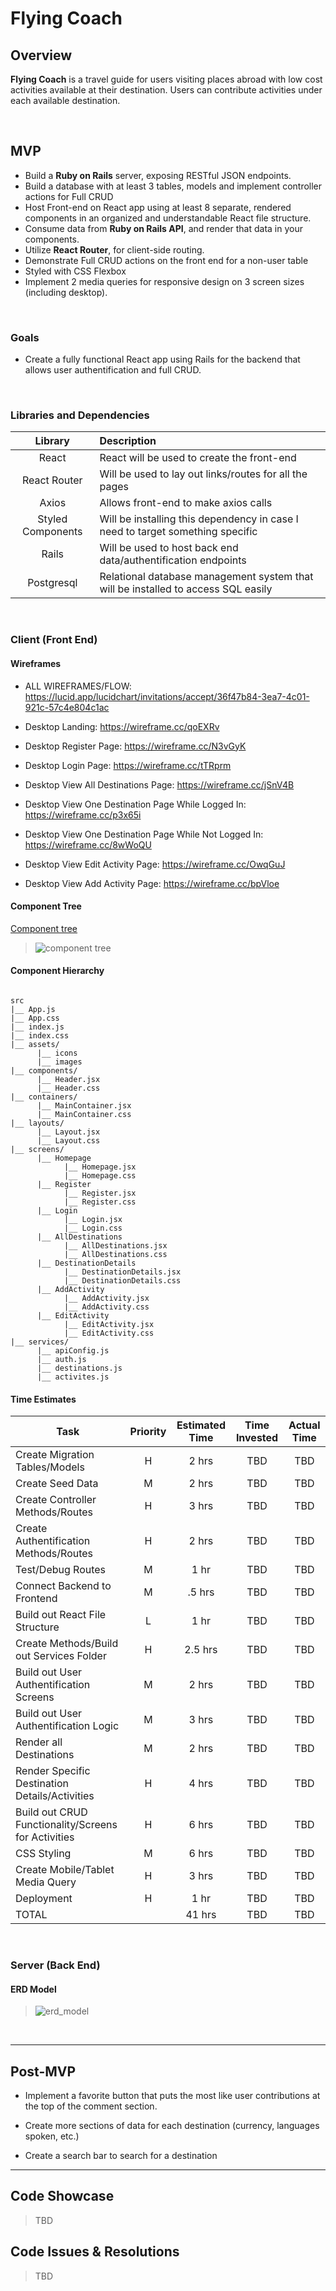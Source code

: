 # Flying Coach

## Overview

**Flying Coach** is a travel guide for users visiting places abroad with low cost activities available at their destination. Users can contribute activities under each available destination.


<br>

## MVP

- Build a **Ruby on Rails** server, exposing RESTful JSON endpoints.
- Build a database with at least 3 tables, models and implement controller actions for Full CRUD  
- Host Front-end on React app using at least 8 separate, rendered components in an organized and understandable React file structure.
- Consume data from **Ruby on Rails API**, and render that data in your components.
- Utilize **React Router**, for client-side routing.
- Demonstrate Full CRUD actions on the front end for a non-user table
- Styled with CSS Flexbox
- Implement 2 media queries for responsive design on 3 screen sizes (including desktop).

<br>

### Goals

- Create a fully functional React app using Rails for the backend that allows user authentification and full CRUD.

<br>

### Libraries and Dependencies

|     Library      | Description                                |
| :--------------: | :----------------------------------------- |
|      React       | React will be used to create the front-end |
|   React Router   | Will be used to lay out links/routes for all the pages |
|   Axios   | Allows front-end to make axios calls |
| Styled Components | Will be installing this dependency in case I need to target something specific |
|     Rails      | Will be used to host back end data/authentification endpoints |
|  Postgresql     | Relational database management system that will be installed to access SQL easily |

<br>

### Client (Front End)

#### Wireframes

- ALL WIREFRAMES/FLOW: https://lucid.app/lucidchart/invitations/accept/36f47b84-3ea7-4c01-921c-57c4e804c1ac

- Desktop Landing: https://wireframe.cc/qoEXRv


- Desktop Register Page: https://wireframe.cc/N3vGyK


- Desktop Login Page: https://wireframe.cc/tTRprm


- Desktop View All Destinations Page: https://wireframe.cc/jSnV4B


- Desktop View One Destination Page While Logged In: https://wireframe.cc/p3x65i


- Desktop View One Destination Page While Not Logged In: https://wireframe.cc/8wWoQU


- Desktop View Edit Activity Page: https://wireframe.cc/OwqGuJ


- Desktop View Add Activity Page: https://wireframe.cc/bpVloe

#### Component Tree

[Component tree](https://whimsical.com/flying-coach-PAoJWob1iJJRq6RirEr1AQ)

> ![component tree](https://i.imgur.com/MXcjJU7.png)



#### Component Hierarchy

``` structure

src
|__ App.js
|__ App.css
|__ index.js
|__ index.css
|__ assets/
      |__ icons
      |__ images
|__ components/
      |__ Header.jsx
      |__ Header.css
|__ containers/
      |__ MainContainer.jsx
      |__ MainContainer.css
|__ layouts/
      |__ Layout.jsx
      |__ Layout.css
|__ screens/
      |__ Homepage
            |__ Homepage.jsx
            |__ Homepage.css
      |__ Register
            |__ Register.jsx
            |__ Register.css
      |__ Login
            |__ Login.jsx
            |__ Login.css
      |__ AllDestinations
            |__ AllDestinations.jsx
            |__ AllDestinations.css
      |__ DestinationDetails
            |__ DestinationDetails.jsx
            |__ DestinationDetails.css
      |__ AddActivity
            |__ AddActivity.jsx
            |__ AddActivity.css
      |__ EditActivity
            |__ EditActivity.jsx
            |__ EditActivity.css
|__ services/
      |__ apiConfig.js
      |__ auth.js
      |__ destinations.js
      |__ activites.js

```


#### Time Estimates

| Task                | Priority | Estimated Time | Time Invested | Actual Time |
| ------------------- | :------: | :------------: | :-----------: | :---------: |
| Create Migration Tables/Models    |    H     |     2 hrs      |     TBD     |    TBD   |
| Create Seed Data    |   M     |    2 hrs      |     TBD     |    TBD   |
| Create Controller Methods/Routes |    H     |     3 hrs      |     TBD     |     TBD     |
| Create Authentification Methods/Routes |    H     |     2 hrs      |     TBD     |     TBD     |
| Test/Debug Routes |    M     |     1 hr      |     TBD     |     TBD     |
| Connect Backend to Frontend |    M     |     .5 hrs      |     TBD     |     TBD     |
| Build out React File Structure |    L     |     1 hr      |     TBD     |     TBD     |
| Create Methods/Build out Services Folder  |    H     |     2.5 hrs      |     TBD     |     TBD     |
| Build out User Authentification Screens |    M     |     2 hrs      |     TBD     |     TBD     |
| Build out User Authentification Logic |    M     |     3 hrs      |     TBD     |     TBD     |
| Render all Destinations  |    M     |     2 hrs      |     TBD     |     TBD     |
| Render Specific Destination Details/Activities    |    H     |     4 hrs      |     TBD     |    TBD   |
| Build out CRUD Functionality/Screens for Activities   |    H     |     6 hrs      |     TBD     |    TBD   |
| CSS Styling    |    M     |     6 hrs      |     TBD     |    TBD   |
| Create Mobile/Tablet Media Query    |    H     |     3 hrs      |     TBD     |    TBD   |
| Deployment    |    H     |     1 hr      |     TBD     |    TBD   |
| TOTAL               |          |     41 hrs      |     TBD     |     TBD     |

<br>

### Server (Back End)

#### ERD Model

> ![erd_model](https://i.imgur.com/J6O0LeN.png)

<br>

***

## Post-MVP

- Implement a favorite button that puts the most like user contributions at the top of the comment section.

- Create more sections of data for each destination (currency, languages spoken, etc.)

- Create a search bar to search for a destination

***

## Code Showcase

> TBD

## Code Issues & Resolutions

> TBD
